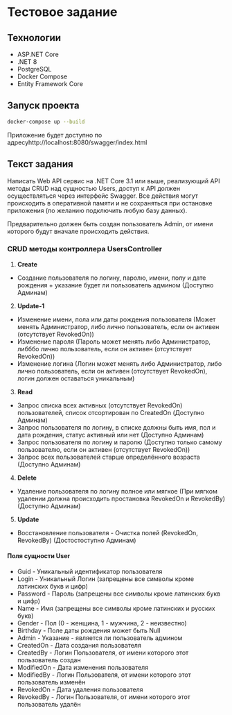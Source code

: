 # Тестовое задание

## Технологии
- ASP.NET Core
- .NET 8
- PostgreSQL
- Docker Compose
- Entity Framework Core

## Запуск проекта
```bash
docker-compose up --build
```
Приложение будет доступно по адресуhttp://localhost:8080/swagger/index.html

## Текст задания

Написать Web API сервис на .NET Core 3.1 или выше, реализующий API методы CRUD над сущностью Users, доступ к API должен осуществляться через интерфейс Swagger. Все действия могут происходить в оперативной памяти и не сохраняться при остановке приложения (по желанию подключить любую базу данных).

Предварительно должен быть создан пользователь Admin, от имени которого будут вначале происходить действия.

### CRUD методы контроллера UsersController

1. **Create**
- Создание пользователя по логину, паролю, имени, полу и дате рождения + указание будет ли пользователь админом (Доступно Админам)

2. **Update-1**
- Изменение имени, пола или даты рождения пользователя (Может менять Администратор, либо лично пользователь, если он активен (отсутствует RevokedOn))
- Изменение пароля (Пароль может менять либо Администратор, либббо лично пользователь, если он активен (отсутствует RevokedOn))
- Изменение логина (Логин может менять либо Администратор, либо лично пользователь, если он активен (отсутствует RevokedOn), логин должен оставаться уникальным)

3. **Read**
- Запрос списка всех активных (отсутствует RevokedOn) пользователей, список отсортирован по CreatedOn (Доступно Админам)
- Запрос пользователя по логину, в списке должны быть имя, пол и дата рождения, статус активный или нет (Доступно Админам)
- Запрос пользователя по логину и паролю (Доступно только самому пользователю, если он активен (отсутствует RevokedOn))
- Запрос всех пользователей старше определённого возраста (Доступно Админам)

4. **Delete**

- Удаление пользователя по логину полное или мягкое (При мягком удалении должна происходить простановка RevokedOn и RevokedBy) (Доступно Админам)

5. **Update**

- Восстановление пользователя - Очистка полей (RevokedOn, RevokedBy) (Достостоступно Админам)

#### Поля сущности User

- Guid - Уникальный идентификатор пользователя
- Login - Уникальный Логин (запрещены все символы кроме латинских букв и цифр)
- Password - Пароль (запрещены все символы кроме латинских букв и цифр)
- Name - Имя (запрещены все символы кроме латинских и русских букв)
- Gender - Пол (0 - женщина, 1 - мужчина, 2 - неизвестно)
- Birthday - Поле даты рождения может быть Null
- Admin - Указание - является ли пользователь админом
- CreatedOn - Дата создания пользователя
- CreatedBy - Логин Пользователя, от имени которого этот пользователь создан
- ModifiedOn - Дата изменения пользователя
- ModifiedBy - Логин Пользователя, от имени которого этот пользователь изменён
- RevokedOn - Дата удаления пользователя
- RevokedBy - Логин Пользователя, от имени которого этот пользователь удалён

